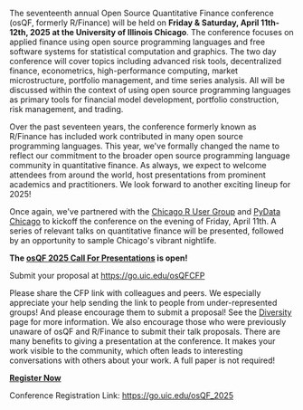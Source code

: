 The seventeenth annual Open Source Quantitative Finance conference (osQF, formerly R/Finance) will be held on **Friday & Saturday, April 11th-12th, 2025 at the University of Illinois Chicago**. The conference focuses on applied finance using open source programming languages and free software systems for statistical computation and graphics. The two day conference will cover topics including advanced risk tools, decentralized finance, econometrics, high-performance computing, market microstructure, portfolio management, and time series analysis. All will be discussed within the context of using open source programming languages as primary tools for financial model development, portfolio construction, risk management, and trading.

Over the past seventeen years, the conference formerly known as R/Finance has included work contributed in many open source programming languages. This year, we've formally changed the name to reflect our commitment to the broader open source programming language community in quantitative finance. As always, we expect to welcome attendees from around the world, host presentations from prominent academics and practitioners. We look forward to another exciting lineup for 2025!

Once again, we've partnered with the [Chicago R User Group](https://www.meetup.com/chicago-r-user-group/) and [PyData Chicago](https://www.meetup.com/pydatachi/) to kickoff the conference on the evening of Friday, April 11th. A series of relevant talks on quantitative finance will be presented, followed by an opportunity to sample Chicago's vibrant nightlife.

**The [osQF 2025 Call For Presentations](https://go.uic.edu/osQFCFP "osQF 2025") is open!**

Submit your proposal at https://go.uic.edu/osQFCFP

Please share the CFP link with colleagues and peers. We especially appreciate your help sending the link to people from under-represented groups! And please encourage them to submit a proposal! See the [Diversity](/diversity) page for more information. We also encourage those who were previously unaware of osQF and R/Finance to submit their talk proposals. There are many benefits to giving a presentation at the conference. It makes your work visible to the community, which often leads to interesting conversations with others about your work. A full paper is not required!



**[Register Now](https://go.uic.edu/osQF_2025 "osQF 2025")**

Conference Registration Link:
https://go.uic.edu/osQF_2025

